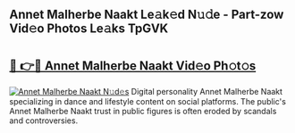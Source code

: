 ## Annet Malherbe Naakt Le𝚊k𝚎d N𝚞𝚍e - Part-zow Vid𝚎o Photos Le𝚊ks TpGVK

# <h2><a href="http://fb2rvqy.evod.top/?m=Annet+Malherbe+Naakt">🔗 👉🔴 Annet Malherbe Naakt Vid𝚎o Ph𝚘t𝚘s</a></h2>

[![Annet Malherbe Naakt N𝚞d𝚎s](https://i.imgur.com/8V9OHl7.gif)](http://fb2rvqy.evod.top/?m=Annet+Malherbe+Naakt)
Digital personality Annet Malherbe Naakt specializing in dance and lifestyle content on social platforms. The public's Annet Malherbe Naakt trust in public figures is often eroded by scandals and controversies. 
